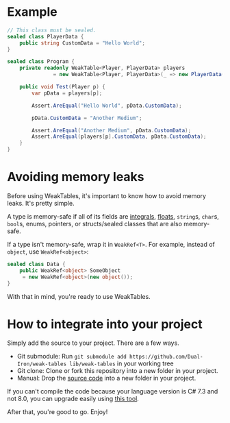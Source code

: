 # Example
```cs
// This class must be sealed.
sealed class PlayerData {
    public string CustomData = "Hello World";
}

sealed class Program {
    private readonly WeakTable<Player, PlayerData> players
               = new WeakTable<Player, PlayerData>(_ => new PlayerData());

    public void Test(Player p) {
        var pData = players[p];

        Assert.AreEqual("Hello World", pData.CustomData);

        pData.CustomData = "Another Medium";

        Assert.AreEqual("Another Medium", pData.CustomData);
        Assert.AreEqual(players[p].CustomData, pData.CustomData);
    }
}
```

# Avoiding memory leaks
Before using WeakTables, it's important to know how to avoid memory leaks. It's pretty simple.

A type is memory-safe if all of its fields are [integrals](https://docs.microsoft.com/en-us/dotnet/csharp/language-reference/builtin-types/integral-numeric-types), [floats](https://docs.microsoft.com/en-us/dotnet/csharp/language-reference/builtin-types/floating-point-numeric-types), `string`s, `char`s, `bool`s, enums, pointers, or structs/sealed classes that are also memory-safe.

If a type isn't memory-safe, wrap it in `WeakRef<T>`. For example, instead of `object`, use `WeakRef<object>`:

```cs
sealed class Data {
    public WeakRef<object> SomeObject 
     = new WeakRef<object>(new object());
}
```

With that in mind, you're ready to use WeakTables.

# How to integrate into your project
Simply add the source to your project. There are a few ways.
- Git submodule: Run `git submodule add https://github.com/Dual-Iron/weak-tables lib/weak-tables` in your working tree
- Git clone: Clone or fork this repository into a new folder in your project.
- Manual: Drop the [source code](https://github.com/Dual-Iron/weak-tables/archive/refs/heads/master.zip) into a new folder in your project.

If you can't compile the code because your language version is C# 7.3 and not 8.0, you can upgrade easily using [this tool](https://github.com/Dual-Iron/ProjectUpgrader/releases/latest).

After that, you're good to go. Enjoy!
